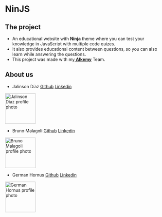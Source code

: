 
# NinJS


## The project


- An educational website with **Ninja** theme where you can test your knowledge in JavaScript with multiple code quizes.
-  It also provides educational content between questions, so you can also learn while answering the questions. 
 - This project was made with my[ **Alkemy**](https://www.alkemy.org/) Team.
 


## About us


- Jalinson Díaz [Github](https://github.com/zJaaal) [Linkedin](https://www.linkedin.com/in/jalinson-diaz/)

<img src="https://avatars.githubusercontent.com/u/63567962?v=4" width="100px" alt="Jalinson Diaz profile photo"/>

- Bruno Malagoli  [Github](https://github.com/BrunoMalagoli) [Linkedin](https://www.linkedin.com/in/bruno-malagoli/)

<img src="https://avatars.githubusercontent.com/u/87399643?v=4" width="100px" alt="Bruno Malagoli profile photo"/>

- German Hornus  [Github](https://github.com/charly8888) [Linkedin](https://www.linkedin.com/in/german-hornus/)

<img src="https://avatars.githubusercontent.com/u/91563520?v=4" width="100px" alt="German Hornus profile photo"/>

